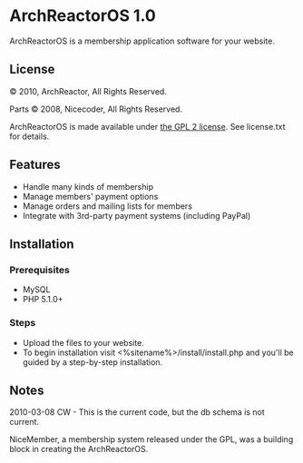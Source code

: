 # ArchReactorOS 1.0

ArchReactorOS is a membership application software for your website.

## License

&copy; 2010, ArchReactor, All Rights Reserved.

Parts &copy; 2008, Nicecoder, All Rights Reserved. 

ArchReactorOS is made available under [the GPL 2 license](http://www.gnu.org/licenses/gpl-2.0.html). See license.txt for details.

## Features

* Handle many kinds of membership
* Manage members' payment options
* Manage orders and mailing lists for members
* Integrate with 3rd-party payment systems (including PayPal)

## Installation

### Prerequisites 

* MySQL
* PHP 5.1.0+

### Steps

* Upload the files to your website.
* To begin installation visit
<%sitename%>/install/install.php and you'll be guided by a step-by-step installation.

## Notes

2010-03-08 CW - This is the current code, but the db schema is not current.

NiceMember, a membership system released under the GPL, was a building block in creating the ArchReactorOS.
